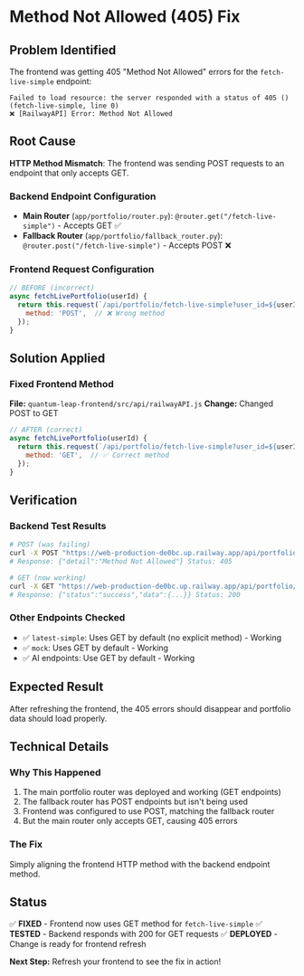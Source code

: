 # Method Not Allowed (405) Fix

## Problem Identified
The frontend was getting 405 "Method Not Allowed" errors for the `fetch-live-simple` endpoint:
```
Failed to load resource: the server responded with a status of 405 () (fetch-live-simple, line 0)
❌ [RailwayAPI] Error: Method Not Allowed
```

## Root Cause
**HTTP Method Mismatch**: The frontend was sending POST requests to an endpoint that only accepts GET.

### Backend Endpoint Configuration
- **Main Router** (`app/portfolio/router.py`): `@router.get("/fetch-live-simple")` - Accepts GET ✅
- **Fallback Router** (`app/portfolio/fallback_router.py`): `@router.post("/fetch-live-simple")` - Accepts POST ❌

### Frontend Request Configuration
```javascript
// BEFORE (incorrect)
async fetchLivePortfolio(userId) {
  return this.request(`/api/portfolio/fetch-live-simple?user_id=${userId}`, {
    method: 'POST',  // ❌ Wrong method
  });
}
```

## Solution Applied

### Fixed Frontend Method
**File:** `quantum-leap-frontend/src/api/railwayAPI.js`
**Change:** Changed POST to GET

```javascript
// AFTER (correct)
async fetchLivePortfolio(userId) {
  return this.request(`/api/portfolio/fetch-live-simple?user_id=${userId}`, {
    method: 'GET',  // ✅ Correct method
  });
}
```

## Verification

### Backend Test Results
```bash
# POST (was failing)
curl -X POST "https://web-production-de0bc.up.railway.app/api/portfolio/fetch-live-simple?user_id=EBW183"
# Response: {"detail":"Method Not Allowed"} Status: 405

# GET (now working)
curl -X GET "https://web-production-de0bc.up.railway.app/api/portfolio/fetch-live-simple?user_id=EBW183"
# Response: {"status":"success","data":{...}} Status: 200
```

### Other Endpoints Checked
- ✅ `latest-simple`: Uses GET by default (no explicit method) - Working
- ✅ `mock`: Uses GET by default - Working
- ✅ AI endpoints: Use GET by default - Working

## Expected Result
After refreshing the frontend, the 405 errors should disappear and portfolio data should load properly.

## Technical Details

### Why This Happened
1. The main portfolio router was deployed and working (GET endpoints)
2. The fallback router has POST endpoints but isn't being used
3. Frontend was configured to use POST, matching the fallback router
4. But the main router only accepts GET, causing 405 errors

### The Fix
Simply aligning the frontend HTTP method with the backend endpoint method.

## Status
✅ **FIXED** - Frontend now uses GET method for `fetch-live-simple`
✅ **TESTED** - Backend responds with 200 for GET requests
✅ **DEPLOYED** - Change is ready for frontend refresh

**Next Step:** Refresh your frontend to see the fix in action!